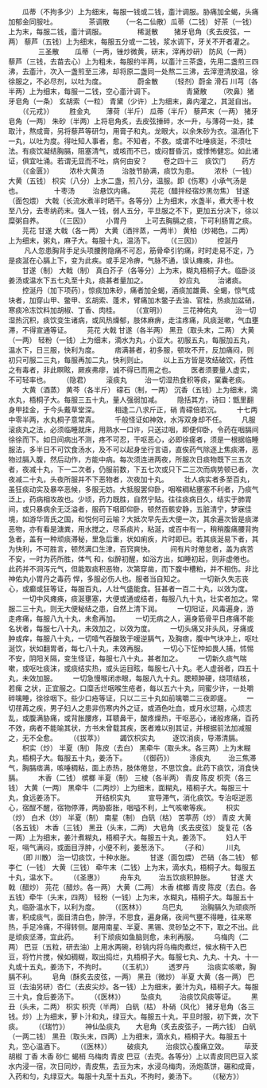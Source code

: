 <!-- { "loadSidebar": true } -->
　　瓜蒂（不拘多少）上为细末，每服一钱或二钱，齑汁调服。胁痛加全蝎，头痛加郁金同服吐。
　　
　　茶调散
　　（一名二仙散）瓜蒂（二钱） 好茶（一钱）上为末，每服二钱，齑汁调服。
　　
　　稀涎散
　　猪牙皂角（炙去皮弦，一两） 藜芦（五钱）上为细末，每服五分或一二钱，浆水调下，牙关不开者灌之。
　　
　　三圣散
　　瓜蒂（一两，锉炒微黄，研末，滓再炒研） 防风（一两） 藜芦（三钱，去苗去心）上为粗未，每服约半两，以齑汁三茶盏，先用二盏煎三四沸，去齑汁，次入一盏煎至三沸，却将原二盏同一处熬二三沸，去滓澄清放温，徐徐服之，不必尽剂，以吐为度。
　　
　　蔚金散
　　（轻剂）蔚金 滑石 川芎（各半两）上为细末，每服一二钱，空心齑汁调下。
　　
　　青黛散
　　（吹鼻）猪牙皂角（一条） 玄胡索（一粒） 青黛（少许）上为细末，鼻内灌之，其涎自出。
　　（《元戎》）
　　胜金丸
　　薄荷（半斤） 瓜蒂（半斤） 藜芦末（一两） 猪牙皂角（一两） 朱砂（半两）上将皂角炙，去皮弦捶碎，水一升，与薄荷一处，揉取汁，熬成膏，另将藜芦等研匀，用膏子和丸，龙眼大，以余朱砂为衣。温酒化下一丸，以吐为度。得吐知人事者，愈。不知者，不救。或谓不吐唾痰涎，不须吐法。有痰饮凝结胸膈，阻塞清气，或咳而不已，或闷瞀昏沉，或悸怖健忘。如此诸证，俱宜吐涌。若谓无显而不吐，病何由安？
　　卷之四十三　痰饮门
　　药方
　　（《金匮》）
　　浓朴大黄汤
　　 治肢节胁满，痰饮为患。
　　浓朴（一钱） 大黄（五钱） 枳实（八分）上水二盏，煎八分，温服。即《伤寒》小承气汤是也。
　　
　　十枣汤
　　 治悬饮内痛。
　　芫花（醋拌经宿炒黑勿焦） 甘遂（面包煨） 大戟（长流水煮半时晒干。各等分）上为细末，水盏半，煮大枣十枚至八分，去枣纳药末。强人一钱，弱人五分，平旦服之不下，更加五分决下，徐以糜粥自养。
　　（《三因》）
　　小胃丹
　　 上可去胸膈之痰，下可利肠胃之痰。
　　芫花 甘遂 大戟（各一两） 大黄（酒拌蒸，一两半） 黄柏（炒褐色，二两）上为细末，粥丸，麻子大。每服十丸，温汤下。
　　（《三因》）
　　控涎丹
　　 凡人忽患胸背手足头项腰胯隐痛不可忍，筋骨牵引钓痛，时时走易不定，乃是痰涎在心膈上下，变为此疾。或手足冷痹，气脉不通，误认瘫痪，非也。
　　甘遂（制） 大戟（制） 真白芥子（各等分）上为末，糊丸梧桐子大。临卧淡姜汤或温水下五七丸至十丸，痰甚者量加之。
　　
　　妙应丸
　　 治诸痰。
　　控涎丹（加下项药），惊痰加朱砂，痛者加全蝎，酒痰加雄黄、全蝎，惊气成块者，加穿山甲、鳖甲、玄胡索、蓬术，臂痛加木鳖子去油、官桂，热痰加盆硝，寒痰冷冻饮料加胡椒、丁香、肉桂。
　　（《宣明》）
　　三花神佑丸
　　 治一切湿热沉积，痰饮变生诸病，或风热燥郁，肢体麻痹，走注疼痛，风痰涎嗽，气血壅滞，不得宣通等证。
　　芫花 大戟 甘遂（各半两） 黑丑（取头末，二两） 大黄（一两） 轻粉（一钱）上为细末，滴水为丸，小豆大。初服五丸，每服加五丸，温水下，日三服，快利为度。
　　痞满甚者，初多服，顿攻不开，反加痛闷，则初只可服二三丸，每服再加二丸，快利则止。
　　以上五方皆是攻结破饮，药性之有毒者，非此瞑眩，厥疾弗瘳，诚不得已而用之也。
　　医者须要量人虚实，不可轻率也。
　　（隐君）
　　滚痰丸
　　 治一切湿热食积等痰，窠囊老痰。
　　大黄（酒蒸） 黄芩（各半斤） 礞石（制，一两） 沉香（五钱）上为细末，滴水丸，梧桐子大。每服三五十丸，量人强弱加减。
　　隐括其方，诗曰：甑里翻身甲挂金，于今头戴草堂深。
　　相逢二八求斤正，硝 青礞倍若沉。
　　十七两中零半两，水丸桐子意常真。
　　千般怪证如神效，水泻双身却不任。
　　凡服滚痰丸之法，必须临睡就床，用熟水一口许，只送过咽，即便仰卧，令药在咽膈间徐徐而下。如日间病出不测，疼不可忍，干呕恶心，必即徐瘥者，须是一根据临睡服法，多半日不可饮食汤水，及不可以起身坐行言语，直俟药气除逐上焦痰滞，恶物过膈入腹，然后动作，方能中病。每次须连进两夜，所服次日痰物既下三五次者，夜减十丸，下一二次者，仍服前数，下五七次或只下二三次而病势顿已者，次夜减二十丸，头夜所服并不下恶物者，次夜加十丸。
　　壮人病实者多至百丸，虽狂痰动实及暴卒恶候，多服无妨。大抵服罢仰卧，咽喉稠粘壅塞不利者，乃痰气泛上，药病相攻故也。少顷，药力既胜，自然宁贴。往往痰病日久，结实于肺胃间，或只暴病余无泛溢者，服药下咽即仰卧，顿然百骸安静，五脏清宁，梦寐佳境，如游华胥氏之国，和悦何可云喻？大抵次早先去大便一次，其余遍次皆是痰涕恶物，亦有看是溏粪，用水搅之，尽系痰片，粘涎，或百中有一，稍稍腹痛腰背拘急者，盖有一种顽痰滞秘，里急后重，状如痢疾，片时即已。若其痰涎易下者，其为快利，不可胜言，顿然满口生津，百窍爽快。
　　间有片时倦怠者，盖为病苦不安，一时为药所胜，体气 和，似醉初醒，如浴方出，如睡初起，则非虚倦也。此药并不洞泻元气，但能取痰积恶物，次第穿凿，而下腹中槽粕，并不相伤。非比神佑丸小胃丹之毒药 悍，多服必伤人也。服者当自知之。
　　一切新久失志丧心，或癫或狂等证，每服百丸，人壮气盛能食。狂甚者一百二十丸，以效为度。
　　一切中风瘫痪，痰涎壅塞，大便或通或结者，每服八九十丸，壮实者加之。常服二三十丸，则无大便秘结之患，自然上清下润。
　　一切阳证，风毒遍身，游走疼痛，每服八九十丸，未愈再加。
　　一切无病之人，遍身筋骨平日疼痛不能名状者，每服七八十丸，未效加之，以效为度。
　　一切头痛又非头风，牙痛或肿或痒，每服八十丸，一切噎气吞酸致于嗳逆膈气，及胸痞，腹中气块冲上，呕吐涎饮，状如翻胃者，每七八十丸，未效再服。
　　一切心下怔忡如畏人捕，怵惕不安，阴阳关隔，变生怪证，每服七八十丸，甚者加之。
　　一切新久痰气喘嗽，或呕吐痰沫，或痰结实热，或头运目眩，每服七八十丸。老人虚弱者，四五十丸，未效加服。
　　一切急慢喉闭赤眼，每服八九十丸。腮颊肿硬，绕项结核，若瘰 之状，正宜服之。口糜舌烂咽喉生疮者，每以五六十丸，同蜜少许，一处嚼碎噙睡，徐徐咽下。些少口疮等证，只以二三十丸如前噙嚼二三夜即瘥。
　　一切荏苒之疾，男子妇人之患非伤寒内外之证，或酒色吐血，或月水愆期，心烦志乱，或腹满胁痛，或背胀腰疼，耳聩鼻干，酸疼燥热，干呕恶心，诸般疼痛，百药不效，病者不能喻其状，方书未曾载其疾，医者难以别其证，并根据前法加减服之，无不全愈。
　　（《拔萃》）
　　蠲饮枳实丸
　　 逐饮消痰，导滞清膈。
　　枳实（炒） 半夏（制） 陈皮（去白） 黑牵牛（取头末。各三两）上为末糊丸，梧桐子大。每服五十丸，姜汤下。
　　（《御药》）
　　涤痰丸
　　 治三焦滞气，胸膈痞满，咳唾稠粘，面上赤热，肢体倦怠，不思饮食。此药下痰饮，消食快膈。
　　木香（二钱） 槟榔 半夏（制） 三棱（各半两） 青皮 陈皮 枳壳（各三钱） 大黄（一两） 黑牵牛（二两炒）上为细末，面糊丸，梧桐子大。每服三十丸，食远姜汤下。
　　
　　开结枳实丸
　　 宣导滞气，消化痰饮。专治呕逆恶心，宿酲不醒，宿物停滞，两胁膨胀，咽嗌不利，上气咳嗽等疾。
　　枳实（炒） 白术（炒） 半夏（制） 南星（制） 白矾（枯） 苦葶苈（炒） 青皮 大黄（各五钱） 木香（三钱） 黑丑（头末，二两） 大皂角（炙去皮弦） 旋复花（各一两）上为细末，姜汁煮糊丸，梧桐子大。每服五十丸，姜汤下。
　　妇人干呕，嗝气满闷，或面目浮肿，小便不利，姜葱汤下。
　　（子和）
　　 川丸
　　（即 川散） 治一切痰饮，十种水胀。
　　甘遂（面包煨） 芒硝（各二钱） 郁李仁（一钱） 大黄（三钱） 牵牛末（二钱）上为末，滴水丸，梧桐子大。每服五十丸，温水下。
　　（《圣惠》）
　　舟车丸
　　 治五饮痰积肿胀。
　　甘遂 大戟（醋炒） 芫花（醋炒。各一两） 大黄（二两） 木香 槟榔 青皮 陈皮（去白。各五钱）牵牛（头末，四两） 轻粉（一钱）上为末，水糊丸，梧桐子大。每服五十丸，临卧温水下，以利为度。
　　（《医林》）
　　乌巴丸
　　 治胸膈久为顽痰所害，积成痰气，面目清白色，肿浮，不思食，遍身痛，夜间气壅不得睡，往来寒热，手足冷痛，不得转侧。屡用南星、半夏、黑锡、灵砂坠之不下，取之不出。此是顽痰坚滞，宜此药。
　　利下顽痰如鱼脑则愈，未利再服。
　　乌梅肉（二两） 巴豆（五粒，研去油）上用水两碗，砂铫内将乌梅肉煮烂，候水稍干入巴豆，将竹片搅，候如稠糊，取出捣烂，丸梧桐子大。每服七丸、九丸、十丸、十一丸或十五丸，姜汤下，不拘时。
　　（《玉机》）
　　透罗丹
　　 治痰实咳嗽，胸膈不利。
　　皂角（酥炙去皮弦，一两） 黑丑（微炒） 半夏 大黄（各一两） 巴豆（去油另研）杏仁（去皮尖炒。各一钱）上为细末，姜汁为丸，梧桐子大。每服三十丸，食后姜汤下。
　　（《医林》）
　　坠痰丸
　　 治痰饮风痰等证。
　　黑丑（头未，二两） 枳实 枳壳（半两） 白矾（枯） 朴硝（风化） 猪牙皂角（各三钱。炒）上为细末，萝卜汁和丸，绿豆大。每服五十丸，平旦时服，初下粪，次下痰。
　　（《瑞竹》）
　　神仙坠痰丸
　　大皂角（炙去皮弦子，一两六钱） 白矾（一两二钱） 黑丑（取头末，四两）上为细末，滴水丸，梧桐子大。每服五十丸，空心温酒下。
　　（《医林》）
　　破痰丸
　　 治痰饮心腹痛立效。
　　荜茇 胡椒 丁香 木香 砂仁 蝎梢 乌梅肉 青皮 巴豆（去壳。各等分）上以青皮同巴豆入浆水内浸一宿，次日同炒，青皮焦，去豆为末，水浸乌梅肉，汤炮蒸饼，碾和成膏，入药和匀，丸绿豆大。每服十丸至十五丸，不拘时，姜汤下。
　　（《秘方》）
